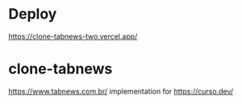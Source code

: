 # Deploy

https://clone-tabnews-two.vercel.app/

# clone-tabnews

https://www.tabnews.com.br/ implementation for https://curso.dev/

